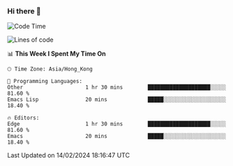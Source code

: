 ### Hi there 👋

<!--
**nicehiro/nicehiro** is a ✨ _special_ ✨ repository because its `README.md` (this file) appears on your GitHub profile.

Here are some ideas to get you started:

- 🔭 I’m currently working on ...
- 🌱 I’m currently learning ...
- 👯 I’m looking to collaborate on ...
- 🤔 I’m looking for help with ...
- 💬 Ask me about ...
- 📫 How to reach me: ...
- 😄 Pronouns: ...
- ⚡ Fun fact: ...
-->

<!--START_SECTION:waka-->
![Code Time](http://img.shields.io/badge/Code%20Time-224%20hrs-blue)

![Lines of code](https://img.shields.io/badge/From%20Hello%20World%20I%27ve%20Written-2.6%20million%20lines%20of%20code-blue)

📊 **This Week I Spent My Time On** 

```text
🕑︎ Time Zone: Asia/Hong_Kong

💬 Programming Languages: 
Other                    1 hr 30 mins        ████████████████████░░░░░   81.60 % 
Emacs Lisp               20 mins             █████░░░░░░░░░░░░░░░░░░░░   18.40 % 

🔥 Editors: 
Edge                     1 hr 30 mins        ████████████████████░░░░░   81.60 % 
Emacs                    20 mins             █████░░░░░░░░░░░░░░░░░░░░   18.40 % 
```


 Last Updated on 14/02/2024 18:16:47 UTC
<!--END_SECTION:waka-->
